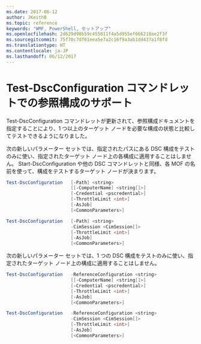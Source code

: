 ```yaml
---
ms.date: 2017-06-12
author: JKeithB
ms.topic: reference
keywords: "WMF, PowerShell, セットアップ"
ms.openlocfilehash: 2d629d98b59c455011f4a5d955ef666218ae2f3f
ms.sourcegitcommit: 75f70c7df01eea5e7a2c16f9a3ab1dd437a1f8fd
ms.translationtype: HT
ms.contentlocale: ja-JP
ms.lasthandoff: 06/12/2017
---
```

<a id="test-dscconfiguration-cmdlet-supports-reference-configurations" class="xliff"></a>

# Test-DscConfiguration コマンドレットでの参照構成のサポート

Test-DscConfiguration コマンドレットが更新されて、参照構成ドキュメントを指定することにより、1 つ以上のターゲット ノードを必要な構成の状態と比較してテストできるようになりました。

次の新しいパラメーター セットでは、指定されたパスにある DSC 構成をテストのみに使い、指定されたターゲット ノード上の各構成に適用することはしません。 Start-DscConfiguration や他の DSC コマンドレットと同様、各 MOF の名前を使って、構成をテストするターゲット ノードが決まります。 

```PowerShell
Test-DscConfiguration   [-Path] <string> 
                        [[-ComputerName] <string[]>] 
                        [-Credential <pscredential>] 
                        [-ThrottleLimit <int>] 
                        [-AsJob] 
                        [<CommonParameters>]

Test-DscConfiguration   [-Path] <string> 
                        -CimSession <CimSession[]> 
                        [-ThrottleLimit <int>] 
                        [-AsJob] 
                        [<CommonParameters>]
```

次の新しいパラメーター セットでは、1 つの DSC 構成をテストのみに使い、指定されたターゲット ノード上の構成に適用することはしません。 

```PowerShell
Test-DscConfiguration   -ReferenceConfiguration <string> 
                        [[-ComputerName] <string[]>]
                        [-Credential <pscredential>] 
                        [-ThrottleLimit <int>] 
                        [-AsJob] 
                        [<CommonParameters>]

Test-DscConfiguration   -ReferenceConfiguration <string> 
                        -CimSession <CimSession[]> 
                        [-ThrottleLimit <int>] 
                        [-AsJob] 
                        [<CommonParameters>]
```

